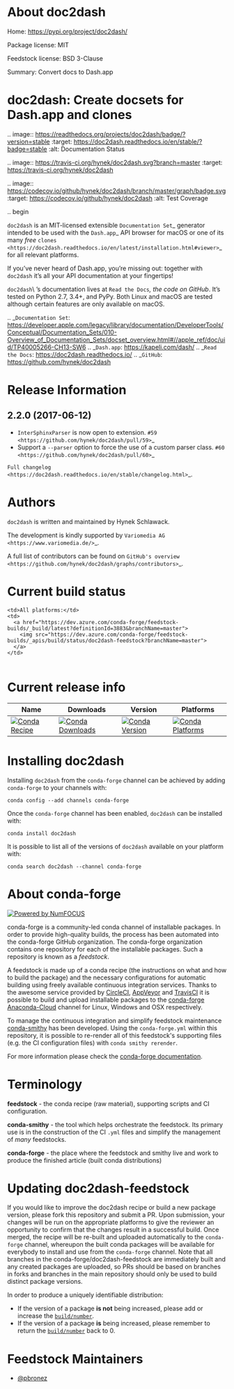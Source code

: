About doc2dash
==============

Home: https://pypi.org/project/doc2dash/

Package license: MIT

Feedstock license: BSD 3-Clause

Summary: Convert docs to Dash.app

doc2dash: Create docsets for Dash.app and clones
================================================

.. image:: https://readthedocs.org/projects/doc2dash/badge/?version=stable
   :target: https://doc2dash.readthedocs.io/en/stable/?badge=stable
   :alt: Documentation Status

.. image:: https://travis-ci.org/hynek/doc2dash.svg?branch=master
   :target: https://travis-ci.org/hynek/doc2dash

.. image:: https://codecov.io/github/hynek/doc2dash/branch/master/graph/badge.svg
  :target: https://codecov.io/github/hynek/doc2dash
  :alt: Test Coverage

.. begin


``doc2dash`` is an MIT-licensed extensible `Documentation Set`_ generator intended to be used with the `Dash.app`_ API browser for macOS or one of its many *free* `clones <https://doc2dash.readthedocs.io/en/latest/installation.html#viewer>`_ for all relevant platforms.

If you’ve never heard of Dash.app, you’re missing out:
together with ``doc2dash`` it’s all your API documentation at your fingertips!

``doc2dash``\ ’s documentation lives at `Read the Docs`_, the code on GitHub_.
It’s tested on Python 2.7, 3.4+, and PyPy.
Both Linux and macOS are tested although certain features are only available on macOS.


.. _`Documentation Set`: https://developer.apple.com/legacy/library/documentation/DeveloperTools/Conceptual/Documentation_Sets/010-Overview_of_Documentation_Sets/docset_overview.html#//apple_ref/doc/uid/TP40005266-CH13-SW6
.. _`Dash.app`: https://kapeli.com/dash/
.. _`Read the Docs`: https://doc2dash.readthedocs.io/
.. _`GitHub`:  https://github.com/hynek/doc2dash


Release Information
===================

2.2.0 (2017-06-12)
------------------

- ``InterSphinxParser`` is now open to extension.
  `#59 <https://github.com/hynek/doc2dash/pull/59>`_
- Support a ``--parser`` option to force the use of a custom parser class.
  `#60 <https://github.com/hynek/doc2dash/pull/60>`_

`Full changelog <https://doc2dash.readthedocs.io/en/stable/changelog.html>`_.

Authors
=======

``doc2dash`` is written and maintained by Hynek Schlawack.

The development is kindly supported by `Variomedia AG <https://www.variomedia.de/>`_.

A full list of contributors can be found on `GitHub's overview <https://github.com/hynek/doc2dash/graphs/contributors>`_.




Current build status
====================


<table><tr>
    
    <td>All platforms:</td>
    <td>
      <a href="https://dev.azure.com/conda-forge/feedstock-builds/_build/latest?definitionId=3883&branchName=master">
        <img src="https://dev.azure.com/conda-forge/feedstock-builds/_apis/build/status/doc2dash-feedstock?branchName=master">
      </a>
    </td>
  </tr>
</table>

Current release info
====================

| Name | Downloads | Version | Platforms |
| --- | --- | --- | --- |
| [![Conda Recipe](https://img.shields.io/badge/recipe-doc2dash-green.svg)](https://anaconda.org/conda-forge/doc2dash) | [![Conda Downloads](https://img.shields.io/conda/dn/conda-forge/doc2dash.svg)](https://anaconda.org/conda-forge/doc2dash) | [![Conda Version](https://img.shields.io/conda/vn/conda-forge/doc2dash.svg)](https://anaconda.org/conda-forge/doc2dash) | [![Conda Platforms](https://img.shields.io/conda/pn/conda-forge/doc2dash.svg)](https://anaconda.org/conda-forge/doc2dash) |

Installing doc2dash
===================

Installing `doc2dash` from the `conda-forge` channel can be achieved by adding `conda-forge` to your channels with:

```
conda config --add channels conda-forge
```

Once the `conda-forge` channel has been enabled, `doc2dash` can be installed with:

```
conda install doc2dash
```

It is possible to list all of the versions of `doc2dash` available on your platform with:

```
conda search doc2dash --channel conda-forge
```


About conda-forge
=================

[![Powered by NumFOCUS](https://img.shields.io/badge/powered%20by-NumFOCUS-orange.svg?style=flat&colorA=E1523D&colorB=007D8A)](http://numfocus.org)

conda-forge is a community-led conda channel of installable packages.
In order to provide high-quality builds, the process has been automated into the
conda-forge GitHub organization. The conda-forge organization contains one repository
for each of the installable packages. Such a repository is known as a *feedstock*.

A feedstock is made up of a conda recipe (the instructions on what and how to build
the package) and the necessary configurations for automatic building using freely
available continuous integration services. Thanks to the awesome service provided by
[CircleCI](https://circleci.com/), [AppVeyor](https://www.appveyor.com/)
and [TravisCI](https://travis-ci.org/) it is possible to build and upload installable
packages to the [conda-forge](https://anaconda.org/conda-forge)
[Anaconda-Cloud](https://anaconda.org/) channel for Linux, Windows and OSX respectively.

To manage the continuous integration and simplify feedstock maintenance
[conda-smithy](https://github.com/conda-forge/conda-smithy) has been developed.
Using the ``conda-forge.yml`` within this repository, it is possible to re-render all of
this feedstock's supporting files (e.g. the CI configuration files) with ``conda smithy rerender``.

For more information please check the [conda-forge documentation](https://conda-forge.org/docs/).

Terminology
===========

**feedstock** - the conda recipe (raw material), supporting scripts and CI configuration.

**conda-smithy** - the tool which helps orchestrate the feedstock.
                   Its primary use is in the construction of the CI ``.yml`` files
                   and simplify the management of *many* feedstocks.

**conda-forge** - the place where the feedstock and smithy live and work to
                  produce the finished article (built conda distributions)


Updating doc2dash-feedstock
===========================

If you would like to improve the doc2dash recipe or build a new
package version, please fork this repository and submit a PR. Upon submission,
your changes will be run on the appropriate platforms to give the reviewer an
opportunity to confirm that the changes result in a successful build. Once
merged, the recipe will be re-built and uploaded automatically to the
`conda-forge` channel, whereupon the built conda packages will be available for
everybody to install and use from the `conda-forge` channel.
Note that all branches in the conda-forge/doc2dash-feedstock are
immediately built and any created packages are uploaded, so PRs should be based
on branches in forks and branches in the main repository should only be used to
build distinct package versions.

In order to produce a uniquely identifiable distribution:
 * If the version of a package **is not** being increased, please add or increase
   the [``build/number``](https://conda.io/docs/user-guide/tasks/build-packages/define-metadata.html#build-number-and-string).
 * If the version of a package **is** being increased, please remember to return
   the [``build/number``](https://conda.io/docs/user-guide/tasks/build-packages/define-metadata.html#build-number-and-string)
   back to 0.

Feedstock Maintainers
=====================

* [@pbronez](https://github.com/pbronez/)

